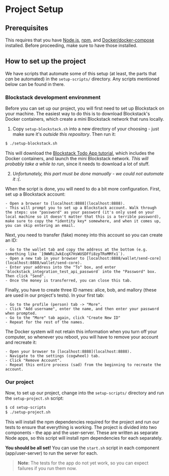 # Project Setup

## Prerequisites

This requires that you have [Node.js](https://nodejs.org/en/), [npm](https://www.npmjs.com/get-npm), and [Docker/docker-compose](https://docs.docker.com/) installed. Before proceeding, make sure to have those installed.


## How to set up the project

We have scripts that automate some of this setup (at least, the parts that *can* be automated) in the `setup-scripts/` directory. Any scripts mentioned below can be found in there.

### Blockstack development environment

Before you can set up our project, you will first need to set up Blockstack on your machine. The easiest way to do this is to download Blockstack's Docker containers, which create a mini Blockstack network that runs locally.

1. Copy `setup-blockstack.sh` into a new directory of your choosing - just make sure it's *outside this repository*. Then run it:

  ```bash
  $ ./setup-blockstack.sh
  ```

  This will download the [Blockstack Todo App tutorial](https://github.com/blockstack/blockstack-todos), which includes the Docker containers, and launch the mini Blockstack network. *This will probably take a while to run*, since it needs to download a lot of stuff.

2. *Unfortunately, this part must be done manually - we could not automate it :(*.

  When the script is done, you will need to do a bit more configuration. First, set up a Blockstack account:

    - Open a browser to [localhost:8888](localhost:8888).
    - This will prompt you to set up a Blockstack account. Walk through the steps: use "password" as your password (it's only used on your local machine so it doesn't matter that this is a terrible password), make sure to copy the *identity key* somewhere, and when it comes up, you can skip entering an email.

  Next, you need to transfer (fake) money into this account so you can create an ID:

    - Go to the wallet tab and copy the address at the bottom (e.g. something like `19WWRiJwkEcqX7HsWUSDFfi8zpTRoMMfx1`).
    - Open a new tab in your browser to [localhost:8888/wallet/send-core](localhost:8888/wallet/send-core).
    - Enter your address into the "To" box, and enter `blockstack_integration_test_api_password` into the "Password" box. Then click "Send".
    - Once the money is transferred, you can close this tab.

  Finally, you have to create three ID names: alice, bob, and mallory (these are used in our project's tests). In your first tab:

    - Go to the profile (person) tab -> "More".
    - Click "Add username", enter the name, and then enter your password when prompted.
    - Go to the "More" tab again, click "Create New ID"
    - Repeat for the rest of the names.

  The Docker system will not retain this information when you turn off your computer, so whenever you reboot, you will have to remove your account and recreate it:

    - Open your browser to [localhost:8888](localhost:8888).
    - Navigate to the settings (cogwheel) tab.
    - Click "Remove Account".
    - Repeat this entire process (sad) from the beginning to recreate the account.

### Our project

Now, to set up our project, change into the `setup-scripts/` directory and run the `setup-project.sh` script:

```bash
$ cd setup-scripts
$ ./setup-project.sh
```

This will install the npm dependencies required for the project and run our tests to ensure that everything is working. The project is divided into two components - the app and the user-server. These are written as separate Node apps, so this script will install npm dependencies for each separately.

**You should be all set!** You can use the `start.sh` script in each component (app/user-server) to run the server for each.

> **Note**: The tests for the app do not yet work, so you can expect failures if you run them now.
